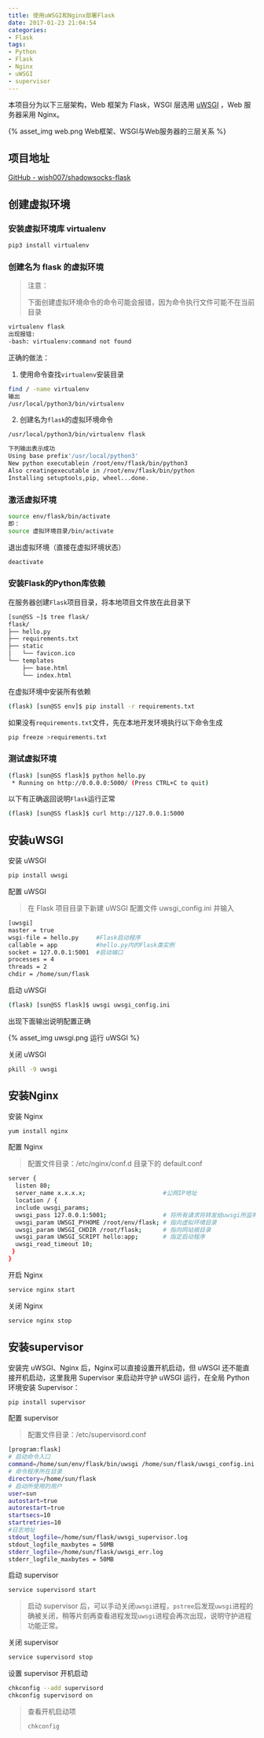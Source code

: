```yaml
---
title: 使用uWSGI和Nginx部署Flask
date: 2017-01-23 21:04:54
categories: 
- Flask
tags:
- Python
- Flask
- Nginx
- uWSGI
- supervisor
---
```




本项目分为以下三层架构，Web 框架为 Flask，WSGI 层选用 [uWSGI](http://uwsgi-docs-cn.readthedocs.io/zh_CN/latest/WSGIquickstart.html) ，Web 服务器采用 Nginx。

{% asset_img web.png Web框架、WSGI与Web服务器的三层关系 %}



## 项目地址

[GitHub - wish007/shadowsocks-flask](https://github.com/wish007/shadowsocks-flask)



<!--more-->


## 创建虚拟环境

### 安装虚拟环境库 virtualenv

```bash
pip3 install virtualenv
```



### 创建名为 flask 的虚拟环境

> 注意：
>
> 下面创建虚拟环境命令的命令可能会报错，因为命令执行文件可能不在当前目录

```bash
virtualenv flask
出现报错:
-bash: virtualenv:command not found
```
正确的做法：

1. 使用命令查找`virtualenv`安装目录

```bash
find / -name virtualenv
输出
/usr/local/python3/bin/virtualenv
```

2. 创建名为`flask`的虚拟环境命令



```bash
/usr/local/python3/bin/virtualenv flask

下列输出表示成功
Using base prefix'/usr/local/python3'
New python executablein /root/env/flask/bin/python3
Also creatingexecutable in /root/env/flask/bin/python
Installing setuptools,pip, wheel...done.
```



### 激活虚拟环境

```bash
source env/flask/bin/activate
即：
source 虚拟环境目录/bin/activate
```

退出虚拟环境（直接在虚拟环境状态）

```bash
deactivate
```



### 安装Flask的Python库依赖

在服务器创建`Flask`项目目录，将本地项目文件放在此目录下

```bash
[sun@SS ~]$ tree flask/
flask/
├── hello.py
├── requirements.txt
├── static
│   └── favicon.ico
└── templates
    ├── base.html
    └── index.html
```

在虚拟环境中安装所有依赖

```bash
(flask) [sun@SS env]$ pip install -r requirements.txt
```

如果没有`requirements.txt`文件，先在本地开发环境执行以下命令生成

```bash
pip freeze >requirements.txt
```



### 测试虚拟环境

```bash
(flask) [sun@SS flask]$ python hello.py 
 * Running on http://0.0.0.0:5000/ (Press CTRL+C to quit)
```


以下有正确返回说明`Flask`运行正常

```bash
(flask) [sun@SS flask]$ curl http://127.0.0.1:5000
```



##  安装uWSGI

安装 uWSGI

```bash
pip install uwsgi
```

配置 uWSGI

> 在 Flask 项目目录下新建 uWSGI 配置文件 uwsgi_config.ini 并输入

```bash
[uwsgi]
master = true
wsgi-file = hello.py     #Flask启动程序
callable = app           #hello.py内的Flask类实例
socket = 127.0.0.1:5001  #启动端口
processes = 4
threads = 2
chdir = /home/sun/flask
```

启动 uWSGI

```bash
(flask) [sun@SS flask]$ uwsgi uwsgi_config.ini
```

出现下面输出说明配置正确

{% asset_img uwsgi.png 运行 uWSGI %}

关闭 uWSGI

```bash
pkill -9 uwsgi
```



## 安装Nginx

安装 Nginx

```bash
yum install nginx
```

配置 Nginx

> 配置文件目录：/etc/nginx/conf.d 目录下的 default.conf

```bash
server {
  listen 80;
  server_name x.x.x.x;                      #公网IP地址
  location / {
  include uwsgi_params;
  uwsgi_pass 127.0.0.1:5001;                # 将所有请求将转发给uwsgi所监听的端口
  uwsgi_param UWSGI_PYHOME /root/env/flask; # 指向虚拟环境目录
  uwsgi_param UWSGI_CHDIR /root/flask;      # 指向网站根目录
  uwsgi_param UWSGI_SCRIPT hello:app;       # 指定启动程序
  uwsgi_read_timeout 10; 
 }
}
```

开启 Nginx

```bash
service nginx start
```

关闭 Nginx

```bash
service nginx stop
```



## 安装supervisor

安装完 uWSGI、Nginx 后，Nginx可以直接设置开机启动，但 uWSGI 还不能直接开机启动，这里我用 Supervisor 来启动并守护  uWSGI 运行，在全局 Python 环境安装 Supervisor：

```bash
pip install supervisor
```

配置 supervisor

> 配置文件目录：/etc/supervisord.conf

```bash
[program:flask]
# 启动命令入口
command=/home/sun/env/flask/bin/uwsgi /home/sun/flask/uwsgi_config.ini
# 命令程序所在目录
directory=/home/sun/flask
# 启动所使用的用户
user=sun
autostart=true
autorestart=true
startsecs=10
startretries=10
#日志地址
stdout_logfile=/home/sun/flask/uwsgi_supervisor.log
stdout_logfile_maxbytes = 50MB
stderr_logfile=/home/sun/flask/uwsgi_err.log
stderr_logfile_maxbytes = 50MB
```

启动 supervisor

```bash
service supervisord start
```

> 启动 supervisor 后，可以手动关闭`uwsgi`进程，`pstree`后发现`uwsgi`进程的确被关闭，稍等片刻再查看进程发现`uwsgi`进程会再次出现，说明守护进程功能正常。

关闭 supervisor

```bash
service supervisord stop
```

设置 supervisor 开机启动

```bash
chkconfig --add supervisord
chkconfig supervisord on
```

> 查看开机启动项
>
> ```bash
> chkconfig
> ```


